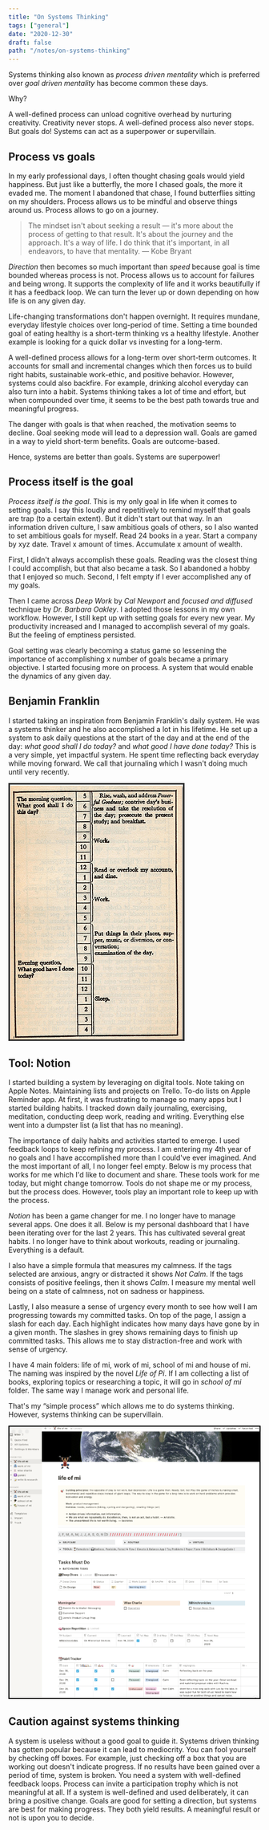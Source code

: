 ```yaml
---
title: "On Systems Thinking"
tags: ["general"]
date: "2020-12-30"
draft: false
path: "/notes/on-systems-thinking"
---
```

Systems thinking also known as _process driven mentality_ which is preferred over _goal driven mentality_ has become common these days.

Why?

A well-defined process can unload cognitive overhead by nurturing creativity. Creativity never stops. A well-defined process also never stops. But goals do! Systems can act as a superpower or supervillain.

## Process vs goals
In my early professional days, I often thought chasing goals would yield happiness. But just like a butterfly, the more I chased goals, the more it evaded me. The moment I abandoned that chase, I found butterflies sitting on my shoulders. Process allows us to be mindful and observe things around us. Process allows to go on a journey.

> The mindset isn't about seeking a result — it's more about the process of getting to that result. It's about the journey and the approach. It's a way of life. I do think that it's important, in all endeavors, to have that mentality. — Kobe Bryant

_Direction_ then becomes so much important than _speed_ because goal is time bounded whereas process is not. Process allows us to account for failures and being wrong. It supports the complexity of life and it works beautifully if it has a feedback loop. We can turn the lever up or down depending on how life is on any given day.

Life-changing transformations don't happen overnight. It requires mundane, everyday lifestyle choices over long-period of time. Setting a time bounded goal of eating healthy is a short-term thinking vs a healthy lifestyle. Another example is looking for a quick dollar vs investing for a long-term.

A well-defined process allows for a long-term over short-term outcomes. It accounts for small and incremental changes which then forces us to build right habits, sustainable work-ethic, and positive behavior. However, systems could also backfire. For example, drinking alcohol everyday can also turn into a habit. Systems thinking takes a lot of time and effort, but when compounded over time, it seems to be the best path towards true and meaningful progress.

The danger with goals is that when reached, the motivation seems to decline. Goal seeking mode will lead to a depression wall. Goals are gamed in a way to yield short-term benefits. Goals are outcome-based.

Hence, systems are better than goals. Systems are superpower!

## Process itself is the goal

_Process itself is the goal_. This is my only goal in life when it comes to setting goals. I say this loudly and repetitively to remind myself that goals are trap (to a certain extent). But it didn't start out that way. In an information driven culture, I saw ambitious goals of others, so I also wanted to set ambitious goals for myself. Read 24 books in a year. Start a company by xyz date. Travel x amount of times. Accumulate x amount of wealth.

First, I didn't always accomplish these goals. Reading was the closest thing I could accomplish, but that also became a task. So I abandoned a hobby that I enjoyed so much. Second, I felt empty if I ever accomplished any of my goals.

Then I came across _Deep Work_ by _Cal Newport_ and _focused and diffused_ technique by _Dr. Barbara Oakley_. I adopted those lessons in my own workflow. However, I still kept up with setting goals for every new year. My productivity increased and I managed to accomplish several of my goals. But the feeling of emptiness persisted. 

Goal setting was clearly becoming a status game so lessening the importance of accomplishing x number of goals became a primary objective. I started focusing more on process. A system that would enable the dynamics of any given day.

## Benjamin Franklin
I started taking an inspiration from Benjamin Franklin's daily system. He was a systems thinker and he also accomplished a lot in his lifetime. He set up a system to ask daily questions at the start of the day and at the end of the day: _what good shall I do today?_ and _what good I have done today?_ This is a very simple, yet impactful system. He spent time reflecting back everyday while moving forward. We call that journaling which I wasn't doing much until very recently.

<img src="../../images/benjamin_franklin_schedule.png" alt="Benjamin Franklin's System"/>
<br>

## Tool: Notion
I started building a system by leveraging on digital tools. Note taking on Apple Notes. Maintaining lists and projects on Trello. To-do lists on Apple Reminder app. At first, it was frustrating to manage so many apps but I started building habits. I tracked down daily journaling, exercising, meditation, conducting deep work, reading and writing. Everything else went into a dumpster list (a list that has no meaning). 

The importance of daily habits and activities started to emerge. I used feedback loops to keep refining my process. I am entering my 4th year of no goals and I have accomplished more than I could've ever imagined. And the most important of all, I no longer feel empty. Below is my process that works for me which I'd like to document and share. These tools work for me today, but might change tomorrow. Tools do not shape me or my process, but the process does. However, tools play an important role to keep up with the process.

_Notion_ has been a game changer for me. I no longer have to manage several apps. One does it all. Below is my personal dashboard that I have been iterating over for the last 2 years. This has cultivated several great habits. I no longer have to think about workouts, reading or journaling. Everything is a default. 

I also have a simple formula that measures my calmness. If the tags selected are anxious, angry or distracted it shows _Not Calm_. If the tags consists of positive feelings, then it shows _Calm_. I measure my mental well being on a state of calmness, not on sadness or happiness. 

Lastly, I also measure a sense of urgency every month to see how well I am progressing towards my committed tasks. On top of the page, I assign a slash for each day. Each highlight indicates how many days have gone by in a given month. The slashes in grey shows remaining days to finish up committed tasks. This allows me to stay distraction-free and work with sense of urgency.

I have 4 main folders: life of mi, work of mi, school of mi and house of mi. The naming was inspired by the novel _Life of Pi_. If I am collecting a list of books, exploring topics or researching a topic, it will go in _school of mi_ folder. The same way I manage work and personal life.

That's my “simple process” which allows me to do systems thinking. However, systems thinking can be supervillain.

<img src="../../images/notion_app.png" alt="My System"/>
<br>

## Caution against systems thinking
A system is useless without a good goal to guide it. Systems driven thinking has gotten popular because it can lead to mediocrity. You can fool yourself by checking off boxes. For example, just checking off a box that you are working out doesn't indicate progress. If no results have been gained over a period of time, system is broken. You need a system with well-defined feedback loops. Process can invite a participation trophy which is not meaningful at all. If a system is well-defined and used deliberately, it can bring a positive change. Goals are good for setting a direction, but systems are best for making progress. They both yield results. A meaningful result or not is upon you to decide.